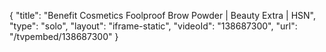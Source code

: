 {
    "title": "Benefit Cosmetics Foolproof Brow Powder | Beauty Extra | HSN",
    "type": "solo",
    "layout": "iframe-static",
    "videoId": "138687300",
    "url": "\/tvpembed\/138687300"
}